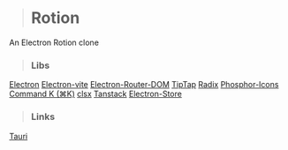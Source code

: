 ># Rotion

An Electron Rotion clone

>### Libs
[Electron](https://www.electronjs.org/apps)
[Electron-vite](https://evite.netlify.app/guide/)
[Electron-Router-DOM](https://github.com/daltonmenezes/electron-router-dom)
[TipTap](https://tiptap.dev/)
[Radix](https://www.radix-ui.com/)
[Phosphor-Icons](https://phosphoricons.com/)
[Command K (⌘K)](https://github.com/pacocoursey/cmdk)
[clsx](https://www.npmjs.com/package/clsx)
[Tanstack](https://www.npmjs.com/package/@tanstack/react-query)
[Electron-Store](https://www.npmjs.com/package/electron-store)

>### Links
[Tauri](https://tauri.app/)
